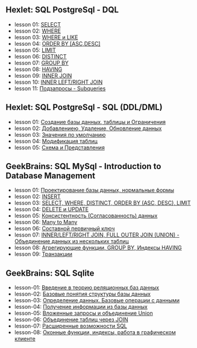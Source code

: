 ## Hexlet: SQL PostgreSql - DQL

- lesson 01: [SELECT](cource-01-DQL)
- lesson 02: [WHERE](cource-01-DQL)
- lesson 03: [WHERE и  LIKE](cource-01-DQL)
- lesson 04: [ORDER BY [ASC,DESC]](cource-01-DQL)
- lesson 05: [LIMIT](cource-01-DQL)
- lesson 06: [DISTINCT](cource-01-DQL)
- lesson 07: [GROUP BY](cource-01-DQL)
- lesson 08: [HAVING](cource-01-DQL)
- lesson 09: [INNER JOIN](cource-01-DQL)
- lesson 10: [INNER LEFT/RIGHT JOIN](cource-01-DQL)
- lesson 11: [Подзапросы - Subqueries](cource-01-DQL)
## Hexlet: SQL PostgreSql - SQL (DDL/DML)

- lesson 01: [Создание базы данных, таблицы и Ограничения](cource-02-DDL-DML/les-01)
- lesson 02: [Добавлениею, Удаление, Обновление данных](cource-02-DDL-DML/les-02)
- lesson 03: [Значения по умолчанию](cource-02-DDL-DML/les-03)
- lesson 04: [Модификация таблиц](cource-02-DDL-DML/les-04)
- lesson 05: [Схема и Представления](cource-02-DDL-DML/les-05)
## GeekBrains: SQL MySql - Introduction to Database Management

- lesson 01: [Проектирование базы данных, нормальные формы](cource-03-intro/les-01)
- lesson 02: [INSERT](cource-03-intro/les-02)
- lesson 03: [SELECT, WHERE, DISTINCT, ORDER BY (ASC, DESC), LIMIT](cource-03-intro/les-03)
- lesson 04: [DELETE и UPDATE](cource-03-intro/les-04)
- lesson 05: [Консистентность (Согласованность) данных](cource-03-intro/les-05)
- lesson 06: [Many to Many](cource-03-intro/les-06)
- lesson 06: [Составной первичный ключ](cource-03-intro/les-06)
- lesson 07: [INNER/LEFT/RIGHT JOIN, FULL OUTER JOIN (UNION) - Объединение данных из нескольких таблиц](cource-03-intro/les-07)
- lesson 08: [Агрегирующие функции, GROUP BY, Индексы HAVING](cource-03-intro/les-08)
- lesson 09: [Транзакции](cource-03-intro/les-09)
## GeekBrains: SQL Sqlite

- lesson-01: [Введение в теорию реляционных баз данных](./cource-04-sqlite/lesson-01)
- lesson-02: [Базовые понятия структуры базы данных](./cource-04-sqlite/lesson-02)
- lesson-03: [Определение данных. Базовые операции с данными](./cource-04-sqlite/lesson-03)
- lesson-04: [Получение информации из базы данных](./cource-04-sqlite/lesson-04)
- lesson-05: [Вложенные запросы и объединение Union](./cource-04-sqlite/lesson-05)
- lesson-06: [Объединение таблиц через JOIN](./cource-04-sqlite/lesson-06)
- lesson-07: [Расширенные возможности SQL](./cource-04-sqlite/lesson-07)
- lesson-08: [Оконные функции, индексы, работа в графическом клиенте](./cource-04-sqlite/lesson-08)

